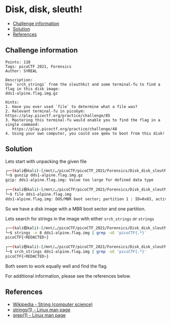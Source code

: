# Disk, disk, sleuth!

- [Challenge information](#challenge-information)
- [Solution](#solution)
- [References](#references)

## Challenge information
```
Points: 110
Tags: picoCTF 2021, Forensics
Author: SYREAL

Description:
Use `srch_strings` from the sleuthkit and some terminal-fu to find a flag in this disk image: 
dds1-alpine.flag.img.gz

Hints:
1. Have you ever used `file` to determine what a file was?
2. Relevant terminal-fu in picoGym: https://play.picoctf.org/practice/challenge/85
3. Mastering this terminal-fu would enable you to find the flag in a single command: 
   https://play.picoctf.org/practice/challenge/48
4. Using your own computer, you could use qemu to boot from this disk!
```

## Solution

Lets start with unpacking the given file
```bash
┌──(kali㉿kali)-[/mnt/…/picoCTF/picoCTF_2021/Forensics/Disk_disk_sleuth]
└─$ gunzip dds1-alpine.flag.img.gz 
gzip: dds1-alpine.flag.img: Value too large for defined data type
                                                       
┌──(kali㉿kali)-[/mnt/…/picoCTF/picoCTF_2021/Forensics/Disk_disk_sleuth]
└─$ file dds1-alpine.flag.img 
dds1-alpine.flag.img: DOS/MBR boot sector; partition 1 : ID=0x83, active, start-CHS (0x0,32,33), end-CHS (0x10,81,1), startsector 2048, 260096 sectors
```

So we have a disk image with a MBR boot sector and one partition.

Lets search for strings in the image with either `srch_strings` or `strings`
```bash
┌──(kali㉿kali)-[/mnt/…/picoCTF/picoCTF_2021/Forensics/Disk_disk_sleuth]
└─$ strings -n 8 dds1-alpine.flag.img | grep -oE 'picoCTF{.*}'
picoCTF{<REDACTED>}
                                                         
┌──(kali㉿kali)-[/mnt/…/picoCTF/picoCTF_2021/Forensics/Disk_disk_sleuth]
└─$ srch_strings dds1-alpine.flag.img | grep -oE 'picoCTF{.*}' 
picoCTF{<REDACTED>}
```

Both seem to work equally well and find the flag.


For additional information, please see the references below.

## References

- [Wikipedia - String (computer science)](https://en.wikipedia.org/wiki/String_(computer_science))
- [strings(1) - Linux man page](https://linux.die.net/man/1/strings)
- [grep(1) - Linux man page](https://linux.die.net/man/1/grep)
